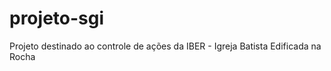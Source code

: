 projeto-sgi
===========

Projeto destinado ao controle de ações da IBER - Igreja Batista Edificada na Rocha
